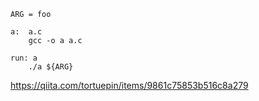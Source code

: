 ```
ARG = foo

a:  a.c
    gcc -o a a.c

run: a
    ./a ${ARG}
```

https://qiita.com/tortuepin/items/9861c75853b516c8a279
